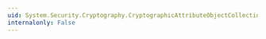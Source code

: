 ```yaml
---
uid: System.Security.Cryptography.CryptographicAttributeObjectCollection.#ctor(System.Security.Cryptography.CryptographicAttributeObject)
internalonly: False
---
```

